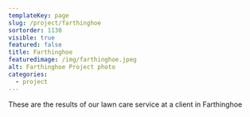 ```yaml
---
templateKey: page
slug: /project/farthinghoe
sortorder: 1130
visible: true
featured: false
title: Farthinghoe 
featuredimage: /img/farthinghoe.jpeg
alt: Farthinghoe Project photo
categories:
  - project
---
```

These are the results of our lawn care service at a client in Farthinghoe
